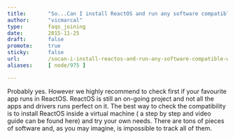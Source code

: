 ```yaml
---
title:       "So...Can I install ReactOS and run any software compatible with Windows on it?"
author:      "vicmarcal"
type:        faqs_joining
date:        2015-11-25
draft:       false
promote:     true
sticky:      false
url:         /socan-i-install-reactos-and-run-any-software-compatible-windows-it
aliases:     [ node/975 ]

---
```


Probably yes. However we highly recommend to check first if your favourite app runs in ReactOS. 
ReactOS is still an on-going project and not all the apps and drivers runs perfect on it. 
The best way to check the compatibility is to install ReactOS inside a virtual machine ( a step by step and video guide can be found here) and try your own needs. 
There are tons of pieces of software and, as you may imagine, is impossible to track all of them.
 

